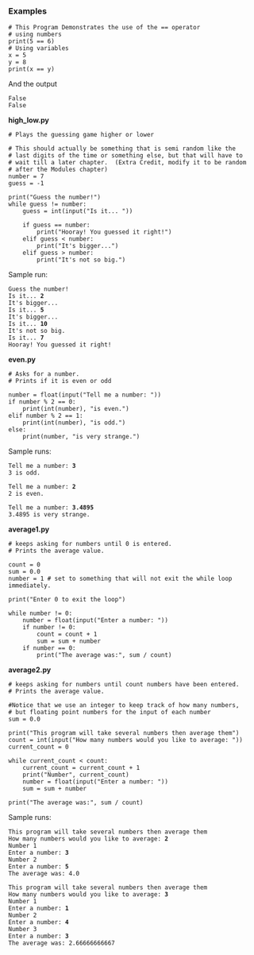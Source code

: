 ### Examples

``` {.python}
# This Program Demonstrates the use of the == operator
# using numbers
print(5 == 6)
# Using variables
x = 5
y = 8
print(x == y)
```

And the output

`False`\
`False`

**high\_low.py**

``` {.python}
# Plays the guessing game higher or lower 

# This should actually be something that is semi random like the
# last digits of the time or something else, but that will have to
# wait till a later chapter.  (Extra Credit, modify it to be random
# after the Modules chapter)
number = 7
guess = -1

print("Guess the number!")
while guess != number:
    guess = int(input("Is it... "))

    if guess == number:
        print("Hooray! You guessed it right!")
    elif guess < number:
        print("It's bigger...")
    elif guess > number:
        print("It's not so big.")
```

Sample run:

`Guess the number!`\
`Is it... `**`2`**\
`It's bigger...`\
`Is it... `**`5`**\
`It's bigger...`\
`Is it... `**`10`**\
`It's not so big.`\
`Is it... `**`7`**\
`Hooray! You guessed it right!`

**even.py**

``` {.python}
# Asks for a number.
# Prints if it is even or odd
 
number = float(input("Tell me a number: "))
if number % 2 == 0:
    print(int(number), "is even.")
elif number % 2 == 1:
    print(int(number), "is odd.")
else:
    print(number, "is very strange.")
```

Sample runs:

`Tell me a number: `**`3`**\
`3 is odd.`

`Tell me a number: `**`2`**\
`2 is even.`

`Tell me a number: `**`3.4895`**\
`3.4895 is very strange.`

**average1.py**

``` {.python}
# keeps asking for numbers until 0 is entered.
# Prints the average value.

count = 0
sum = 0.0
number = 1 # set to something that will not exit the while loop immediately.

print("Enter 0 to exit the loop")

while number != 0:
    number = float(input("Enter a number: "))
    if number != 0:
        count = count + 1
        sum = sum + number
    if number == 0:
        print("The average was:", sum / count)
```

**average2.py**

``` {.python}
# keeps asking for numbers until count numbers have been entered.
# Prints the average value.

#Notice that we use an integer to keep track of how many numbers, 
# but floating point numbers for the input of each number
sum = 0.0

print("This program will take several numbers then average them")
count = int(input("How many numbers would you like to average: "))
current_count = 0

while current_count < count:
    current_count = current_count + 1
    print("Number", current_count)
    number = float(input("Enter a number: "))
    sum = sum + number
    
print("The average was:", sum / count)
```

Sample runs:

`This program will take several numbers then average them`\
`How many numbers would you like to average: `**`2`**\
`Number 1`\
`Enter a number: `**`3`**\
`Number 2`\
`Enter a number: `**`5`**\
`The average was: 4.0`

`This program will take several numbers then average them`\
`How many numbers would you like to average: `**`3`**\
`Number 1`\
`Enter a number: `**`1`**\
`Number 2`\
`Enter a number: `**`4`**\
`Number 3`\
`Enter a number: `**`3`**\
`The average was: 2.66666666667`

